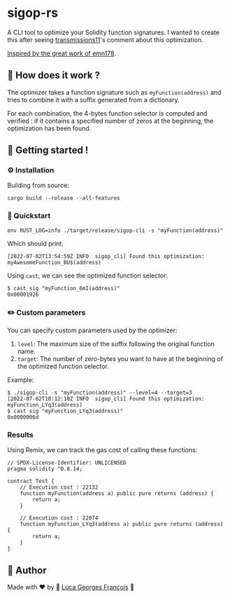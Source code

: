 # sigop-rs

A CLI tool to optimize your Solidity function signatures. I wanted to create this after seeing
[transmissions11](https://github.com/transmissions11)'s comment about this optimization.

[Inspired by the great work of emn178](https://github.com/emn178/solidity-optimize-name).

## 🧪 How does it work ?

The optimizer takes a function signature such as `myFunction(address)` and tries to combine it with
a suffix generated from a dictionary.

For each combination, the 4-bytes function selector is computed and verified : if it contains a
specified number of zeros at the beginning, the optimization has been found.

## 🚀 Getting started !

### ⚙️ Installation

Building from source:
```shell
cargo build --release --all-features
```

### 🏁 Quickstart

```shell
env RUST_LOG=info ./target/release/sigop-cli -s "myFunction(address)"
```

Which should print:
```shell
[2022-07-02T13:54:59Z INFO  sigop_cli] Found this optimization: myAwesomeFunction_BU$(address)
```

Using `cast`, we can see the optimized function selector:
```shell
$ cast sig "myFunction_6mI(address)"
0x00001926
```

### ✏️ Custom parameters

You can specify custom parameters used by the optimizer:
1. `level`: The maximum size of the suffix following the original function name.
2. `target`: The number of zero-bytes you want to have at the beginning of the optimized function
selector.

Example:
```shell
$ ./sigop-cli -s "myFunction(address)" --level=4 --target=3
[2022-07-02T18:12:18Z INFO  sigop_cli] Found this optimization: myFunction_LYq3(address)
$ cast sig "myFunction_LYq3(address)"
0x0000006d
```

### Results

Using Remix, we can track the gas cost of calling these functions:
```shell
// SPDX-License-Identifier: UNLICENSED
pragma solidity ^0.8.14;

contract Test {
    // Execution cost : 22132
    function myFunction(address a) public pure returns (address) {
        return a;
    }

    // Execution cost : 22074
    function myFunction_LYq3(address a) public pure returns (address) {
        return a;
    }
}
```

## 🤖 Author

Made with ❤️ by 🤖 [Luca Georges François](https://github.com/0xpanoramix) 🤖
